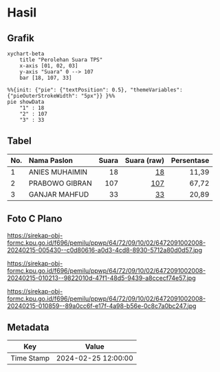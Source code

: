 # Hasil

## Grafik

```mermaid
xychart-beta
    title "Perolehan Suara TPS"
    x-axis [01, 02, 03]
    y-axis "Suara" 0 --> 107
    bar [18, 107, 33]
```

```mermaid
%%{init: {"pie": {"textPosition": 0.5}, "themeVariables": {"pieOuterStrokeWidth": "5px"}} }%%
pie showData
    "1" : 18
    "2" : 107
    "3" : 33
```

## Tabel

| No. | Nama Paslon    | Suara | Suara (raw) | Persentase |
|:--- |:-------------- | -----:| -----------:| ----------:|
| 1   | ANIES MUHAIMIN | 18    | [18][p-1]   | 11,39      |
| 2   | PRABOWO GIBRAN | 107   | [107][p-2]  | 67,72      |
| 3   | GANJAR MAHFUD  | 33    | [33][p-3]   | 20,89      |


[p-1]: https://github.com/gigit-pemilu/pemilu-2024-64-kalimantan-timur/blob/main/pilpres/hitung-suara/sub/64-kalimantan-timur/sub/72-kota-samarinda/sub/09-samarinda-kota/sub/1002-pelabuhan/sub/008-tps/sub/paslon-1.txt
[p-2]: https://github.com/gigit-pemilu/pemilu-2024-64-kalimantan-timur/blob/main/pilpres/hitung-suara/sub/64-kalimantan-timur/sub/72-kota-samarinda/sub/09-samarinda-kota/sub/1002-pelabuhan/sub/008-tps/sub/paslon-2.txt
[p-3]: https://github.com/gigit-pemilu/pemilu-2024-64-kalimantan-timur/blob/main/pilpres/hitung-suara/sub/64-kalimantan-timur/sub/72-kota-samarinda/sub/09-samarinda-kota/sub/1002-pelabuhan/sub/008-tps/sub/paslon-3.txt

## Foto C Plano

https://sirekap-obj-formc.kpu.go.id/f696/pemilu/ppwp/64/72/09/10/02/6472091002008-20240215-005430--c0d80616-a0d3-4cd8-8930-5712a80d0d57.jpg

https://sirekap-obj-formc.kpu.go.id/f696/pemilu/ppwp/64/72/09/10/02/6472091002008-20240215-010213--9822010d-47f1-48d5-9439-a8ccecf74e57.jpg

https://sirekap-obj-formc.kpu.go.id/f696/pemilu/ppwp/64/72/09/10/02/6472091002008-20240215-010859--89a0cc6f-e17f-4a98-b56e-0c8c7a0bc247.jpg


## Metadata

| Key        | Value               |
| ---------- | ------------------- |
| Time Stamp | 2024-02-25 12:00:00 |



